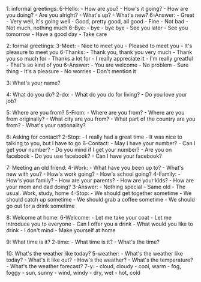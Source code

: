1: informal greetings:
  6-Hello:
    - How are you?
    - How's it going?
    - How are you doing?
    - Are you alright?
    - What's up?
    - What's new?
  6-Answer:
    - Great
    - Very well, it's going well
    - Good, pretty good, all good
    - Fine
    - Not bad
    - Not much, nothing much
  6-Bye:
    - bye
    - bye bye
    - See you later
    - See you tomorrow
    - Have a good day
    - Take care

2: formal greetings:
  3-Meet:
    - Nice to meet you
    - Pleased to meet you
    - It's pleasure to meet you
  6-Thanks:
    - Thank you, thank you very much
    - Thank you so much for
    - Thanks a lot for
    - I really appreciate it
    - I'm really greatful
    - That's so kind of you
  6-Answer:
    - You are welcome
    - No problem
    - Sure thing
    - It's a pleasure
    - No worries
    - Don't mention it

3: What's your name?

4: What do you do?
  2-do:
    - What do you do for living?
    - Do you love your job?

5: Where are you from?
  5-From:
    - Where are you from?
    - Where are you from originally?
    - What city are you from?
    - What part of the country are you from?
    - What's your nationality?

6: Asking for contact?
  2-Stop:
    - I really had a great time
    - It was nice to talking to you, but I have to go
  6-Contact:
    - May I have your number?
    - Can I get your number?
    - Do you mind if I get your number?
    - Are you on facebook
    - Do you use facebook?
    - Can I have your facebook?

7: Meeting an old friend:
  4-Work:
    - What have you been up to?
    - What's new with you?
    - How's work going?
    - How's school going?
  4-Family:
    - How's your family?
    - How are your parents?
    - How are your kids?
    - How are your mom and dad doing?
  3-Answer:
    - Nothing special
    - Same old
    - The usual. Work, study, home
  4-Stop:
    - We should get together sometime
    - We should catch up sometime
    - We should grab a coffee sometime
    - We should go out for a drink sometime

8: Welcome at home:
  6-Welcome:
    - Let me take your coat
    - Let me introduce you to everyone
    - Can I offer you a drink
    - What would you like to drink
    - I don't mind
    - Make yourself at home

9: What time is it?
  2-time:
    - What time is it?
    - What's the time?

10: What's the weather like today?
  5-weather:
    - What's the weather like today?
    - What's it like out?
    - How's the weather?
    - What's the temperature?
    - What's the weather forecast?
  7-y:
    - cloud, cloudy
    - cool, warm
    - fog, foggy
    - sun, sunny
    - wind, windy
    - dry, wet
    - hot, cold
